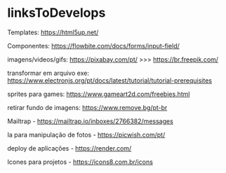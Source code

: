 # linksToDevelops

Templates: https://html5up.net/

Componentes: https://flowbite.com/docs/forms/input-field/

imagens/videos/gifs: https://pixabay.com/pt/ >>> https://br.freepik.com/

transformar em arquivo exe: https://www.electronjs.org/pt/docs/latest/tutorial/tutorial-prerequisites

sprites para games: https://www.gameart2d.com/freebies.html

retirar fundo de imagens: https://www.remove.bg/pt-br

Mailtrap - https://mailtrap.io/inboxes/2766382/messages

Ia para manipulação de fotos - https://picwish.com/pt/

deploy de aplicações -  https://render.com/

Icones para projetos - https://icons8.com.br/icons
